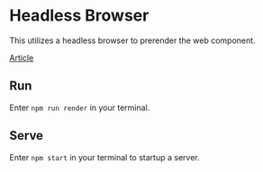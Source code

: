 # Headless Browser
This utilizes a headless browser to prerender the web component.

[Article](https://medium.com/@treshugart/%C3%A5server-side-rendering-web-components-e5df705f3f48)

## Run
Enter `npm run render` in your terminal.

## Serve
Enter `npm start` in your terminal to startup a server.
